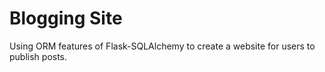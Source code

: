 # Blogging Site
Using ORM features of Flask-SQLAlchemy to create a website for users to publish posts.
